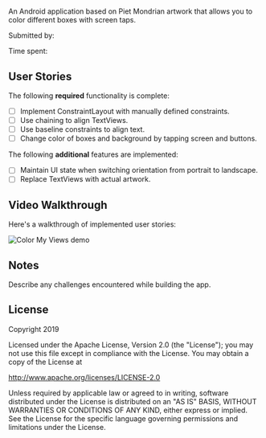 # <name of app>

An Android application based on Piet Mondrian artwork that allows you to color different boxes with screen taps.

Submitted by: <name>

Time spent: <time>

## User Stories

The following **required** functionality is complete:

* [ ] Implement ConstraintLayout with manually defined constraints.
* [ ] Use chaining to align TextViews.
* [ ] Use baseline constraints to align text.
* [ ] Change color of boxes and background by tapping screen and buttons.

The following **additional** features are implemented:

* [ ] Maintain UI state when switching orientation from portrait to landscape.
* [ ] Replace TextViews with actual artwork.

## Video Walkthrough 

Here's a walkthrough of implemented user stories:

<img src='name_of_file.gif' title='Color My Views animated demo' alt='Color My Views demo' />

## Notes

Describe any challenges encountered while building the app.

## License

Copyright 2019 <name>

Licensed under the Apache License, Version 2.0 (the "License");
you may not use this file except in compliance with the License.
You may obtain a copy of the License at

http://www.apache.org/licenses/LICENSE-2.0

Unless required by applicable law or agreed to in writing, software
distributed under the License is distributed on an "AS IS" BASIS,
WITHOUT WARRANTIES OR CONDITIONS OF ANY KIND, either express or implied.
See the License for the specific language governing permissions and
limitations under the License.
